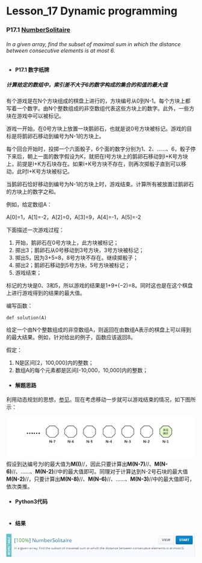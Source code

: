 # Lesson_17 Dynamic programming  

### P17.1 [NumberSolitaire](https://app.codility.com/programmers/lessons/17-dynamic_programming/number_solitaire/) 

###### In a given array, find the subset of maximal sum in which the distance between consecutive elements is at most 6.

* #### P17.1 数字纸牌

##### 计算给定的数组中，索引差不大于6的数字构成的集合的和值的最大值

有个游戏是在N个方块组成的棋盘上进行的，方块编号从0到N-1。每个方块上都写着一个数字。由N个整数组成的非空数组代表这些方块上的数字。此外，一些方块在游戏中可以被标记。

游戏一开始，在0号方块上放置一块鹅卵石，也就是说0号方块被标记。游戏的目标是将鹅卵石移动到编号为N-1的方块上。

每个回合开始时，投掷一个六面骰子，6个面的数字分别为1、2、……、6，骰子停下来后，朝上一面的数字假设为K，就把在I号方块上的鹅卵石移动到I+K号方块上，前提是I+K方石块存在。如果I+K号方块不存在，则再次掷骰子直到可以移动，此时I+K号方块被标记。

当鹅卵石恰好移动到编号为N-1的方块上时，游戏结束。计算所有被放置过鹅卵石的方块上的数字之和。


例如，给定数组A：

A[0]=1，A[1]=-2，A[2]=0，A[3]=9，A[4]=-1，A[5]=-2

下面描述一次游戏过程：

  1. 开始，鹅卵石在0号方块上，此方块被标记；
  2. 掷出3；鹅卵石从0号移动到3号方块，3号方块被标记；
  3. 掷出5，因为3+5=8，8号方块不存在。继续掷骰子；
  4. 掷出2；鹅卵石移动到5号方块，5号方块被标记；
  5. 游戏结束；

标记的方块是0、3和5，所以游戏的结果是1+9+(−2)=8。同时这也是在这个棋盘上进行游戏得到的结果的最大值。

编写函数：
```
def solution(A)
```

给定一个由N个整数组成的非空数组A，则返回在由数组A表示的棋盘上可以得到的最大结果。例如，针对给出的例子，函数应该返回8。


假定：

  1. N是区间[2，100,000]内的整数；
  2. 数组A的每个元素都是区间[-10,000，10,000]内的整数；

* #### 解题思路

利用动态规划的思想，[参见](https://mp.weixin.qq.com/s/CxJ_bB-1y3AxBVReO2YK5A)。现在考虑移动一步就可以游戏结束的情况，如下图所示：

![image](https://github.com/Anfany/Codility-Lessons-By-Python3/blob/master/L17_Dynamic%20programming/17.1.1.png)
假设到达编号为I的最大值为**M(I)**//，因此只要计算出**M(N-7)**//、**M(N-6)**//、……、**M(N-2)**//中的最大值即可。同理对于计算达到N-2号石块的最大值**M(N-2)**//，只要计算出**M(N-8)**//、**M(N-6)**//、……、**M(N-3)**//中的最大值即可，依次类推。

* #### Python3代码

```

```

* #### 结果


![image](https://github.com/Anfany/Codility-Lessons-By-Python3/blob/master/L17_Dynamic%20programming/17.1.png)
